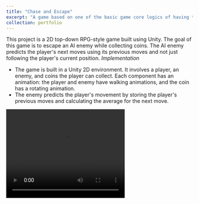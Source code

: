 ```yaml
---
title: "Chase and Escape"
excerpt: "A game based on one of the basic game core logics of having to collect items while avoiding an AI enemy"
collection: portfolio
---
```


This project is a 2D top-down RPG-style game built using Unity. The goal of this game is to escape an AI enemy while collecting coins. The AI enemy predicts the player's next moves using its previous moves and not just following the player's current position. 
*Implementation*
  - The game is built in a Unity 2D environment. It involves a player, an enemy, and coins the player can collect.  Each component has an animation: the player and enemy have walking animations, and the coin has a rotating animation.
  - The enemy predicts the player's movement by storing the player's previous moves and calculating the average for the next move.

<video width="320" height="240" controls>
  <source src="files/Chase_and_Escape.mp4" type="video/mp4">
  Your browser does not support the video tag.
</video>


